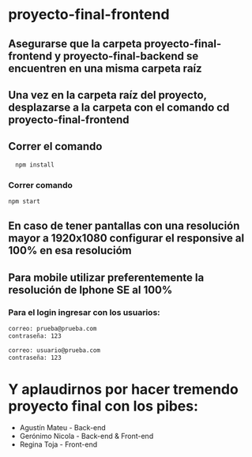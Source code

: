 # proyecto-final-frontend

## Asegurarse que la carpeta proyecto-final-frontend y proyecto-final-backend se encuentren en una misma carpeta raíz

## Una vez en la carpeta raíz del proyecto, desplazarse a la carpeta con el comando cd proyecto-final-frontend

## Correr el comando 

```bash
  npm install
```

### Correr comando 
```bash 
npm start
```

## En caso de tener pantallas con una resolución mayor a 1920x1080 configurar el responsive al 100% en esa resolucióm

## Para mobile utilizar preferentemente la resolución de Iphone SE al 100%

### Para el login ingresar con los usuarios:
```bash 
correo: prueba@prueba.com
contraseña: 123
``` 

```bash 
correo: usuario@prueba.com
contraseña: 123
``` 

# Y aplaudirnos por hacer tremendo proyecto final con los pibes:

- Agustín Mateu - Back-end
- Gerónimo Nicola - Back-end & Front-end
- Regina Toja - Front-end



